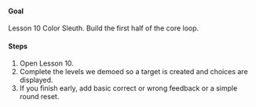 #### Goal

Lesson 10 Color Sleuth. Build the first half of the core loop.

#### Steps

1. Open Lesson 10.
2. Complete the levels we demoed so a target is created and choices are displayed.
3. If you finish early, add basic correct or wrong feedback or a simple round reset.
